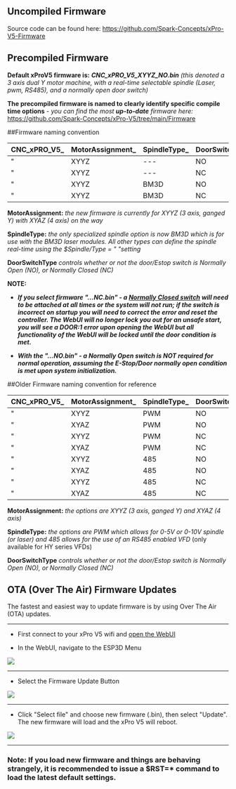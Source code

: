 ## Uncompiled Firmware

Source code can be found here: https://github.com/Spark-Concepts/xPro-V5-Firmware

## Precompiled Firmware

**Default xProV5 firmware is:**  ***CNC_xPRO_V5_XYYZ_NO.bin*** *(this denoted a 3 axis dual Y motor machine, with a real-time selectable spindle (Laser, pwm, RS485), and a normally open door switch)*

**The precompiled firmware is named to clearly identify specific compile time options** - _you can find the most ***up-to-date*** firmware here:_ https://github.com/Spark-Concepts/xPro-V5/tree/main/Firmware

##Firmware naming convention 

CNC_xPRO_V5_  | MotorAssignment_ | SpindleType_ | DoorSwitchType.bin
------------- | -------------|------------- | -------------
" | XYYZ | ---  | NO
" | XYYZ | ---  | NC
" | XYYZ | BM3D | NO
" | XYYZ | BM3D | NC

**MotorAssignment:** *the new firmware is currently for XYYZ (3 axis, ganged Y) with XYAZ (4 axis) on the way*

**SpindleType:** *the only specialized spindle option is now BM3D which is for use with the BM3D laser modules.  All other types can define the spindle real-time using the $Spindle/Type = "  "setting*    

 **DoorSwitchType** *controls whether or not the door/Estop switch is Normally Open (NO), or Normally Closed (NC)*

**NOTE:**
- ***If you select firmware "...NC.bin" - a [Normally Closed switch](https://github.com/Spark-Concepts/xPro-V5/wiki/Front_Panel#doorestop) will need to be attached at all times or the system will not run; if the switch is incorrect on startup you will need to correct the error and reset the controller.  The WebUI will no longer lock you out for an unsafe start, you will see a DOOR:1  error upon opening the WebUI but all functionality of the WebUI will be locked until the door condition is met.***


- ***With the "...NO.bin" - a Normally Open switch is NOT required for normal operation, assuming the E-Stop/Door normally open condition is met upon system initialization.***

##Older Firmware naming convention for reference

CNC_xPRO_V5_  | MotorAssignment_ | SpindleType_ | DoorSwitchType.bin
------------- | -------------|------------- | -------------
" | XYYZ | PWM | NO
" | XYAZ | PWM | NO
" | XYYZ | PWM | NC
" | XYAZ | PWM | NC
" | XYYZ | 485 | NO
" | XYAZ | 485 | NO
" | XYYZ | 485 | NC
" | XYAZ | 485 | NC

**MotorAssignment:** *the options are XYYZ (3 axis, ganged Y) and XYAZ (4 axis)*

**SpindleType:** *the options are PWM which allows for 0-5V or 0-10V spindle (or laser) and 485 allows for the use of an RS485 enabled VFD* (only available for HY series VFDs)   

 **DoorSwitchType** *controls whether or not the door/Estop switch is Normally Open (NO), or Normally Closed (NC)*


## OTA (Over The Air) Firmware Updates

The fastest and easiest way to update firmware is by using Over The Air (OTA) updates. 

***

* First connect to your xPro V5 wifi and [open the WebUI](https://github.com/Spark-Concepts/xPro-V5/wiki/Controlling-the-xPRO-V5-(WebUI))  

* In the WebUI, navigate to the ESP3D Menu

![](https://github.com/Spark-Concepts/xPro-V5/blob/main/images/OTA1.png)



***

* Select the Firmware Update Button

![](https://github.com/Spark-Concepts/xPro-V5/blob/main/images/OTA2.png)



***

* Click "Select file" and choose new firmware (.bin), then select "Update".  The new firmware will load and the xPro V5 will reboot.  

![](https://github.com/Spark-Concepts/xPro-V5/blob/main/images/OTA3.png) 
 
***

### Note: If you load new firmware and things are behaving strangely, it is recommended to issue a $RST=* command to load the latest default settings.